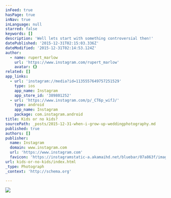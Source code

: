 ```yaml
---
inFeed: true
hasPage: true
inNav: true
inLanguage: null
starred: false
keywords: []
description: 'Well lets start with something controversial then!'
datePublished: '2015-12-31T02:15:03.336Z'
dateModified: '2015-12-31T02:14:53.124Z'
author:
  - name: rupert_marlow
    url: 'https://www.instagram.com/rupert_marlow'
    avatar: {}
related: []
app_links:
  - url: 'instagram://media?id=1135557649757251529'
    type: ios
    app_name: Instagram
    app_store_id: '389801252'
  - url: 'https://www.instagram.com/p/_CT6p_wifJ/'
    type: android
    app_name: Instagram
    package: com.instagram.android
title: Kids or no kids?
sourcePath: _posts/2015-12-31-when-i-grow-up-weddingphotography.md
published: true
authors: []
publisher:
  name: Instagram
  domain: www.instagram.com
  url: 'https://www.instagram.com'
  favicon: 'https://instagramstatic-a.akamaihd.net/bluebar/07a863f/images/ico/favicon.ico'
url: kids-or-no-kids/index.html
_type: Photograph
_context: 'http://schema.org'

---
```

![](https://scontent.cdninstagram.com/hphotos-xpt1/t51.2885-15/s640x640/sh0.08/e35/12362278_1952223201669844_1874484554_n.jpg)